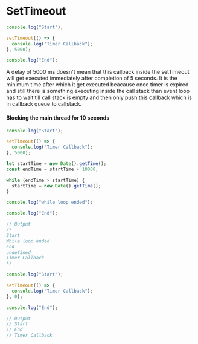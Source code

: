 # SetTimeout

```javascript
console.log("Start");

setTimeout(() => {
  console.log("Timer Callback");
}, 5000);

console.log("End");
```

A delay of 5000 ms doesn't mean that this callback inside the setTimeout will get executed immediately after completion of 5 seconds. It is the minimum time after which it get executed beacause once timer is expired and still there is something executing inside the call stack than event loop has to wait till call stack is empty and then only push this callback which is in callback queue to callstack.

#### Blocking the main thread for 10 seconds

```javascript
console.log("Start");

setTimeout(() => {
  console.log("Timer Callback");
}, 5000);

let startTime = new Date().getTime();
const endTime = startTime + 10000;

while (endTime > startTime) {
  startTime = new Date().getTime();
}

console.log("while loop ended");

console.log("End");

// Output
/* 
Start
While loop ended
End
undefined
Timer Callback 
*/
```

```javascript
console.log("Start");

setTimeout(() => {
  console.log("Timer Callback");
}, 0);

console.log("End");

// Output
// Start
// End
// Timer Callback
```
